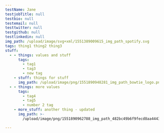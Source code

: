 ```yaml
---
testName: Jane
testjobTitle: null
testbio: null
testemail: null
testtwitter: null
testgithub: null
testlinkedin: null
img_path: /upload/image/svg+xml/1551389009615_img_path_spotify.svg
tags: thing1 thing2 thing3
stuff:
  - - things: values and stuff
      tags:
        - tag1
        - tag3
        - new tag
    - stuff: things for stuff
      img_path: /upload/image/png/1551890948281_img_path_bowtie_logo.png
  - - things: more values
      tags:
        - tag4
        - tag5
        - number 2 tag
    - more_stuff: another thing - updated
      img_path: >-
        /upload/image/png/1551890962788_img_path_482bc49b6f9fecd8aa4443ca379bbd69.png

---
```







